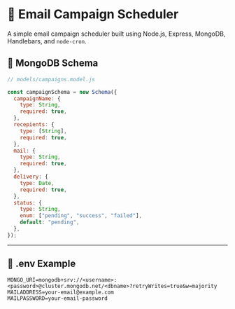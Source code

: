 # 📧 Email Campaign Scheduler

A simple email campaign scheduler built using Node.js, Express, MongoDB, Handlebars, and `node-cron`.

## 📄 MongoDB Schema

```js
// models/campaigns.model.js

const campaignSchema = new Schema({
  campaignName: {
    type: String,
    required: true,
  },
  recepients: {
    type: [String],
    required: true,
  },
  mail: {
    type: String,
    required: true,
  },
  delivery: {
    type: Date,
    required: true,
  },
  status: {
    type: String,
    enum: ["pending", "success", "failed"],
    default: "pending",
  },
});
```

---

## 📁 .env Example

```dotenv
MONGO_URI=mongodb+srv://<username>:<password>@cluster.mongodb.net/<dbname>?retryWrites=true&w=majority
MAILADDRESS=your-email@example.com
MAILPASSWORD=your-email-password
```
